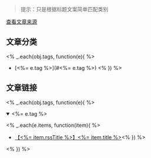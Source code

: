 > 提示：只是根据标题文案简单匹配类别

[查看文章来源](.README.md)

## 文章分类
<% _.each(obj.tags, function(e){ %>
- [<%= e.tag %>](#<%= e.tag %>) <% }) %>

## 文章链接
<% _.each(obj.tags, function(e){ %>
<details open>
<summary id="<%= e.tag %>">
  <%= e.tag %>
</summary>

<% _.each(e.items, function(item){ %>
- [【<%= item.rssTitle %>】<%= item.title %>](<%= item.link %>)<% }) %>

</details>
<% }) %>